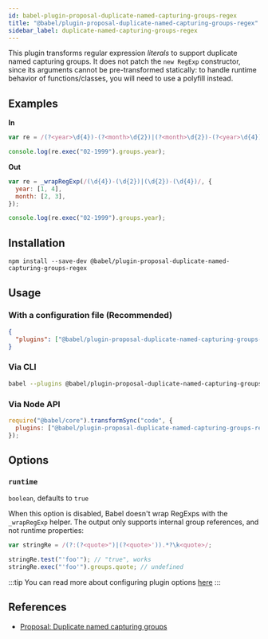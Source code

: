 ```yaml
---
id: babel-plugin-proposal-duplicate-named-capturing-groups-regex
title: "@babel/plugin-proposal-duplicate-named-capturing-groups-regex"
sidebar_label: duplicate-named-capturing-groups-regex
---
```


This plugin transforms regular expression _literals_ to support duplicate named capturing groups. It does not patch the `new RegExp` constructor, since its arguments cannot be pre-transformed statically: to handle runtime behavior of functions/classes, you will need to use a polyfill instead.

## Examples

**In**

```js title="JavaScript"
var re = /(?<year>\d{4})-(?<month>\d{2})|(?<month>\d{2})-(?<year>\d{4})/;

console.log(re.exec("02-1999").groups.year);
```

**Out**

```js title="JavaScript"
var re = _wrapRegExp(/(\d{4})-(\d{2})|(\d{2})-(\d{4})/, {
  year: [1, 4],
  month: [2, 3],
});

console.log(re.exec("02-1999").groups.year);
```

## Installation

```shell npm2yarn
npm install --save-dev @babel/plugin-proposal-duplicate-named-capturing-groups-regex
```

## Usage

### With a configuration file (Recommended)

```json title="babel.config.json"
{
  "plugins": ["@babel/plugin-proposal-duplicate-named-capturing-groups-regex"]
}
```

### Via CLI

```sh title="Shell"
babel --plugins @babel/plugin-proposal-duplicate-named-capturing-groups-regex script.js
```

### Via Node API

```js title="JavaScript"
require("@babel/core").transformSync("code", {
  plugins: ["@babel/plugin-proposal-duplicate-named-capturing-groups-regex"],
});
```

## Options

### `runtime`

`boolean`, defaults to `true`

When this option is disabled, Babel doesn't wrap RegExps with the `_wrapRegExp` helper.
The output only supports internal group references, and not runtime properties:

```js title="JavaScript"
var stringRe = /(?:(?<quote>")|(?<quote>')).*?\k<quote>/;

stringRe.test("'foo'"); // "true", works
stringRe.exec("'foo'").groups.quote; // undefined
```

:::tip
You can read more about configuring plugin options [here](https://babeljs.io/docs/en/plugins#plugin-options)
:::

## References

- [Proposal: Duplicate named capturing groups](https://github.com/tc39/proposal-duplicate-named-capturing-groups)
